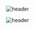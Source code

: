 ![header](https://capsule-render.vercel.app/api?type=venom&color=FA7000&height=300)


![header](https://capsule-render.vercel.app/api?type=wave&color=auto&height=300&section=header&text=capsule%20render&fontSize=90)
